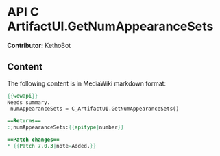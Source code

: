 # API C ArtifactUI.GetNumAppearanceSets

**Contributor:** KethoBot

## Content

The following content is in MediaWiki markdown format:

```mediawiki
{{wowapi}}
Needs summary.
 numAppearanceSets = C_ArtifactUI.GetNumAppearanceSets()

==Returns==
:;numAppearanceSets:{{apitype|number}}

==Patch changes==
* {{Patch 7.0.3|note=Added.}}
```
